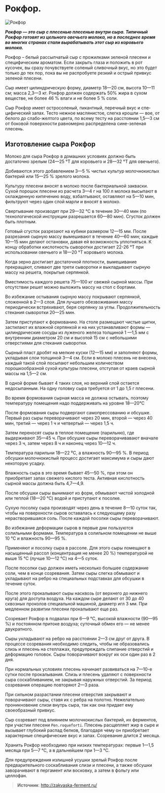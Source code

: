 # Рокфор.

![Рокфор](/images/Kulinar/Chesse/rokfor_01.jpg 'Рокфор')

_**Рокфор — это сыр с плесенью плесенью внутри сыра. Типичный Рокфор готовят из цельного овечьего молока, но в последнее время во многих странах стали вырабатывать этот сыр из коровьего молока.**_

Рокфор – белый рассыпчатый сыр с прожилками зеленой плесени и специфическим ароматом. Если закрыть глаза и положить в рот кусочек, вы сразу почувствуете соленый сливочный вкус, но это будет только до тех пор, пока вы не распробуете резкий и острый привкус зеленой плесени.

Сыр имеет цилиндрическую форму, диаметр 18—20 см, высота 10—11 см; масса 2,3—3 кг. Рокфор должен содержать 50% жира в сухом веществе, не более 46 % влаги и не более 5 % соли.

Сыр Рокфор имеет остросоленый, пикантный, перечный вкус и спе­цифический запах. Тесто нежное маслянистое, слегка крошли — вое, от белого до слабо-желтого цвета, по всему тесту на расстоянии 1,5—3 см от боковой поверхности равномерно распре­делена сине-зеленая плесень.

## Изготовление сыра Рокфор

Молоко для  сыра Рокфор в домашних условиях должно быть достаточно зрелым (24—25 °Т для коровьего и 28—32 °Т для овечьего).

Добиваются этого добавлением 3—5 % чистых культур молочнокислых бактерий или 15—25 % зрелого молока.

Культуру плесени вносят в молоко после бактериальной закваски. Сухой порошок плесени из расчета 3—4 г на 100 л молока высыпают в охлажден­ную кипячению воду, взбалтывают, оставляют на 5—10 мин, фильтруют через один слой марли и вносят в молоко.

Свертывание производят при 29—32 °С в течение 30—40 мин (по технологической инструкции разрешается 60—80 мин). Сгусток должен быть плотным.

Готовый сгусток разрезают на кубики размером 12—15 мм. После разрезания сырную массу вымешивают в течение 40—60 мин; каждые 10—15 мин делают остановки, давая ей возможность уплотняться. К концу обработки кислотность сыворотки достигает 22-26 °Т при использовании овечьего и 18—20 °Т коровьего молока.

Когда зерно достигает достаточной плотности, вымешивание прекращают, сливают две трети сыворотки и выкладывают сырную массу на решета, покрытые серпянкой.

Вместимость каждого решета 75—100 кг свежей сырной массы. При отсутствии решет можно выложить массу на стол с бортами.

Во избежание остывания сырную массу покрывают серпянкой, сложенной в 2—3 слоя. Для лучшего обезвоживания массу периодически встряхивают, беря серпянку за углы. Продолжительность стекания сыворотки 20—25 мин.

Затем приступают к формованию. На столе размещают чистые щитки, застилают их влажной серпянкой и на них устанавливают формы — цилиндрические сосуды из луженого железа толщиной 1 —1,5 мм с внутрен­ним диаметром 20 см и высотой 15 см с небольшими отверстиями для стекания сыворотки.

Сырный пласт дробят на мелкие куски (12—15 мм) и заполняют формы, укладывая слои толщиной 3—4 см. Если в молоко плесень не внесена, каждый такой слой посыпают небольшим количеством порошкообразной сухой культуры плесени, отступая от краев сырной массы на 1,5—2 см.

В одной форме бывает 4 таких слоя, но верхний слой остается недосыпанным. На одну головку сыра требуется от 1 до 1,5 г плесени.

Во время формования сырная масса не должна остывать, поэтому температуру помещения надо поддерживать на уровне 18—20°С

После формования сыры подвергают самопрессованию и обсушке. Первый раз сыры переворачивают через 20 мин, второй — через 40 мин, третий — через 1 ч и четвертый — через 1,5 ч.

Затем переносят сыры в теплое помещение (парильню), где выдерживают 35—45 ч. При обсушке сыры переворачивавают вначале через 3 ч, затем через 8 ч и наконец через 10—12 ч.

Температура парильни 18—22 ⁰С, а влажность 90—95 %. В период обсушки молочнокислый процесс достигает макси­мума и сыры дают некоторую усадку.

Влажность сыра в это время бывает 45—50 %, при этом он приобретает запах свежего кислого теста. Активная кислотность сырной массы дол­жна быть 4,7—4,9.

После обсушки сыры вынимают из форм, обмывают чистой холодной или теплой (18—20 °С) водой и приступают к посолке.

Сухую посолку  сыра производят через день в течение 8—10 суток так, чтобы на поверхности сыров оставалась к следующему разу нерастворившаяся соль. После каждой посолки сыры переворачивают.

Во избежание деформации сыров в первые дни пользуются солильными формами. Температура в солильном поме­щении не выше 10 °С и влажность 90—95 %.

Применяют и посолку сыра в рассоле. Для этого сыры помещают в насыщенный рассол (концентрация не менее 20 %) температурой не выше 15 °С (лучше 10—12 °С) на 4—5 суток.

После посолки сыр должен иметь несколько большее содержание соли, чем в конце созревания. Затем сыры слегка обмывают и укладывают на ребро на специальных подставках для обсушки в течение суток.

После этого прокалывают сыры насквозь (от верхнего до нижнего круга) для доступа воздуха. На каждом сыре делают от 30 до 40 сквозных проколов специальной машиной, диаметр игл 3 мм. При медленном развитии плесени прокалывают еще раз.

Созревает Рокфор в подвалах при 6—9 °С, высокой влажности (90—95 %) и постоянном притоке воздуха; суточный обмен его — не менее двукратного.

Сыры укладывают на ребро на расстоянии 2—3 см друг от друга. В процессе созревания необходимо следить, чтобы не образовались слизь и плесень на стеллажах, предупреждать слипание отверстий и деформацию головок. Сыры поворачивают вокруг их оси один раз в 2 дня.

При нормальных условиях плесень начинает развиваться на 7—10-е сутки после прокалывания. Слизь и плесень удаляют с поверхности сыра соскабливанием, не закрывая наружных отверстий. За период созревания операцию повторяют 2—3 раза.

При сильном разрастании плесени отверстия закрывают и поворачивают сыры, ставя их с ребра на полотно. Нежелательно проникновение слизи внутрь сыра, так как она придает ему своеобразный привкус.

Сыр созревает под влиянием молочнокислых бактерий, их ферментов, при участии плесени `Реn.roqueforti`. Плесень расщепляет жир в сыре и вызывает глубокий распад белков, бла­годаря чему он приобретает характерные специфические вкус и запах. Созревание длится 2 месяца.

Хранить Рокфор необходимо при низких температурах: первые 1—1,5 месяца при 5—7 °С, а в дальнейшем при 1—3 °С.

Для предупреждения излишней усушки зрелый Рокфор после предварительного соскабливания слизи и плесени, а также обсушки заворачивают в пергамент или восковку, а затем в фольгу или целлофан.

> **Источник**: http://zakvaska-ferment.ru/

